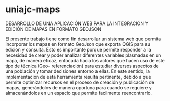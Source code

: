 # uniajc-maps
DESARROLLO DE UNA APLICACIÓN WEB PARA LA INTEGRACIÓN Y EDICIÓN DE MAPAS EN FORMATO GEOJSON 

El presente trabajo tiene como fin desarrollar un sistema web que permita incorporar los mapas en formato GeoJson que exporta QGIS para su edición y consulta. Esto es importante porque permite responder a la necesidad de crear y poder analizar diferentes variables plasmadas en un mapa, de manera eficaz, enfocada hacia los actores que hacen uso de este tipo de técnica (Geo- referenciación) para estudiar diversos aspectos de una población y tomar decisiones entorno a ellas. En este sentido, la implementación de esta herramienta resulta pertinente, debido a que permite optimizar recursos en el proceso de creación y publicación de mapas, generándolos de manera oportuna para cuando se requiere y almacenándolos en un espacio que permite facilmente reencontrarlo.
